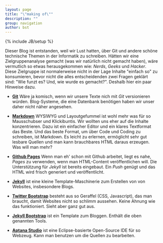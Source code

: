 ```yaml
---
layout: page
title: "\"making of\""
description: ""
group: navigation
author: bst
---
```

{% include JB/setup %}

Dieser Blog ist entstanden, weil wir Lust hatten, über Git und 
andere schöne technische Themen in der Informatik zu schreiben. 
Hätten wir eine Zielgruppenanalyse gemacht 
(was wir natürlich nicht gemacht haben), wäre vermutlich so etwas
herausgekommen wie: *Nerds*, *Geeks* und *Hacker*. Diese Zielgruppe
ist normalerweise nicht in der Lage Inhalte "einfach so" zu konsumieren, 
bevor nicht die alles entscheidenden zwei Fragen geklärt sind: 
"Wie funzt es? Und, wie wurde es gemacht?". Deshalb hier ein paar 
Hinweise dazu.

 * [**Git**](http://git-scm.com/) 
   Wäre ja komisch, wenn wir unsere Texte nich mit *Git* versionieren 
   würden. Blog-Systeme, die eine Datenbank benötigen haben wir
   unser daher nicht näher angesehen.
   
 * [**Markdown**](http://daringfireball.net/projects/markdown/) 
   WYSIWYG und Layoutgefummel ist wohl mehr was für so Mausschubser
   und Klickibuntis.
   Wir wollten uns eher auf die Inhalte konzentrieren.
   Dazu ist ein einfacher Editor und ein klares Textformat das Beste.
   Und das beste Format, um über Code und Coding zu schreiben, ist
   Markdown. Es leicht zu erlernen, ermöglicht sehr gut lesbare Quellen
   und man kann brauchbares HTML daraus erzeugen. Was will man mehr?
   
 * [**Github Pages**](http://pages.github.com/) 
   Wenn man eh' schon mit Github arbeitet, liegt es nahe, *Pages* 
   zu verwenden, wenn man HTML-Content veröffentlichen will. 
   Die Unterstützung für *Jekyll* ist bereits eingebaut.
   Ein *Push* genügt und das HTML wird frisch generiert und veröffentlicht.
   
 * [**Jekyll**](https://github.com/mojombo/jekyll/) 
   ist eine kleine Template-Maschinerie zum Erstellen von 
   von Websites, insbesondere Blogs.

 * [**Twitter Bootstrap**](http://twitter.github.com/bootstrap/) 
   besteht aus so Geraffel (CSS, Javascript), das man braucht,
   damit Websites nicht so schlimm aussehen. Keine Ahnung wie das 
   funktioniert. Sieht aber ganz gut aus.
 
 * [**Jekyll Bootstrap**](http://jekyllbootstrap.com) 
   ist ein Template zum Bloggen. Enthält die oben genannten Tools.
  
 * [**Aptana Studio**](http://aptana.com/)
   ist eine Eclipse-basierte Open-Source IDE für so Webzeug. Kann man
   benutzen um die Quellen zu bearbeiten.
